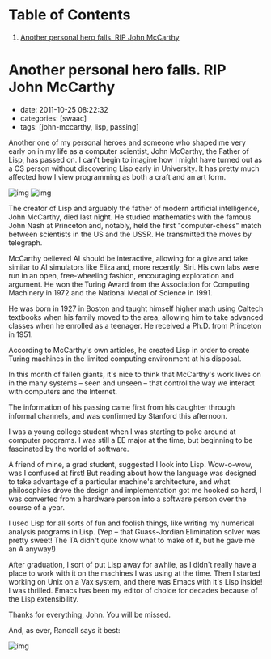 
# Table of Contents

1.  [Another personal hero falls. RIP John McCarthy](#orgb5993dd)


<a id="orgb5993dd"></a>

# Another personal hero falls. RIP John McCarthy

-   date: 2011-10-25 08:22:32
-   categories: [swaac]
-   tags: [john-mccarthy, lisp, passing]

Another one of my personal heroes and someone who shaped me very early on in my life as a computer scientist, John McCarthy, the Father of Lisp, has passed on. I can't begin to imagine how I might have turned out as a CS person without discovering Lisp early in University. It has pretty much affected how I view programming as both a craft and an art form.

![img](http://tt.imageshare.s3.amazonaws.com/photos/john_mccarthy-2004-09-01.jpg) ![img](http://tt.imageshare.s3.amazonaws.com/photos/lisp-programmers-manual.jpg)

The creator of Lisp and arguably the father of modern artificial intelligence, John McCarthy, died last night. He studied mathematics with the famous John Nash at Princeton and, notably, held the first "computer-chess" match between scientists in the US and the USSR. He transmitted the moves by telegraph.

McCarthy believed AI should be interactive, allowing for a give and take similar to AI simulators like Eliza and, more recently, Siri. His own labs were run in an open, free-wheeling fashion, encouraging exploration and argument. He won the Turing Award from the Association for Computing Machinery in 1972 and the National Medal of Science in 1991.

He was born in 1927 in Boston and taught himself higher math using Caltech textbooks when his family moved to the area, allowing him to take advanced classes when he enrolled as a teenager. He received a Ph.D. from Princeton in 1951.

According to McCarthy's own articles, he created Lisp in order to create Turing machines in the limited computing environment at his disposal.

In this month of fallen giants, it's nice to think that McCarthy's work lives on in the many systems &#x2013; seen and unseen &#x2013; that control the way we interact with computers and the Internet.

The information of his passing came first from his daughter through informal channels, and was confirmed by Stanford this afternoon.

I was a young college student when I was starting to poke around at computer programs. I was still a EE major at the time, but beginning to be fascinated by the world of software.

A friend of mine, a grad student, suggested I look into Lisp. Wow-o-wow, was I confused at first! But reading about how the language was designed to take advantage of a particular machine's architecture, and what philosophies drove the design and implementation got me hooked so hard, I was converted from a hardware person into a software person over the course of a year.

I used Lisp for all sorts of fun and foolish things, like writing my numerical analysis programs in Lisp. (Yep &#x2013; that Guass-Jordian Elimination solver was pretty sweet! The TA didn't quite know what to make of it, but he gave me an A anyway!)

After graduation, I sort of put Lisp away for awhile, as I didn't really have a place to work with it on the machines I was using at the time. Then I started working on Unix on a Vax system, and there was Emacs with it's Lisp inside! I was thrilled. Emacs has been my editor of choice for decades because of the Lisp extensibility.

Thanks for everything, John. You will be missed.

And, as ever, Randall says it best:

![img](http://imgs.xkcd.com/comics/lisp_cycles.png "Lisp Cycles")

